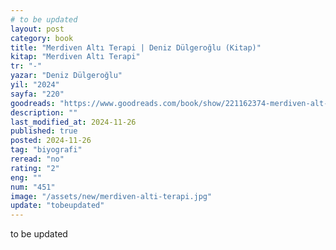 ```yaml
---
# to be updated
layout: post
category: book
title: "Merdiven Altı Terapi | Deniz Dülgeroğlu (Kitap)"
kitap: "Merdiven Altı Terapi"
tr: "-"
yazar: "Deniz Dülgeroğlu"
yil: "2024"
sayfa: "220"
goodreads: "https://www.goodreads.com/book/show/221162374-merdiven-alt-terapi"
description: ""
last_modified_at: 2024-11-26
published: true
posted: 2024-11-26
tag: "biyografi"
reread: "no"
rating: "2"
eng: ""
num: "451"
image: "/assets/new/merdiven-alti-terapi.jpg"
update: "tobeupdated"
---
```


to be updated

